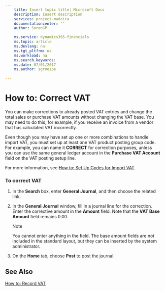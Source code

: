 ```yaml
---
    title: Insert topic title| Microsoft Docs
    description: Insert description
    services: project-madeira
    documentationcenter: ''
    author: SorenGP

    ms.service: dynamics365-financials
    ms.topic: article
    ms.devlang: na
    ms.tgt_pltfrm: na
    ms.workload: na
    ms.search.keywords:
    ms.date: 07/01/2017
    ms.author: sgroespe

---
```

# How to: Correct VAT
You can make corrections to already posted VAT entries and change the total sales or purchase VAT amounts without changing the VAT base. You may need to do this, for example, if you receive an invoice from a vendor that has calculated VAT incorrectly.  
  
 Even though you may have set up one or more combinations to handle import VAT, you must set up at least one VAT product posting group code. For example, you can name it **CORRECT** for correction purposes, unless you can use the same general ledger account in the **Purchase VAT Account** field on the VAT posting setup line.  
  
 For more information, see [How to: Set Up Codes for Import VAT](../how-to-set-up-codes-for-import-vat.md).  
  
### To correct VAT  
  
1.  In the **Search** box, enter **General Journal**, and then choose the related link.  
  
2.  In the **General Journal** window, fill in a journal line for the correction. Enter the corrective amount in the **Amount** field. Note that the **VAT Base Amount** field remains 0.00.  
  
    > [!NOTE]  
    >  You cannot enter anything in the field. The base amount fields are not included in the standard layout, but they can be inserted by the system administrator.  
  
3.  On the **Home** tab, choose **Post** to post the journal.  
  
## See Also  
 [How to: Record VAT](../how-to-record-vat.md)